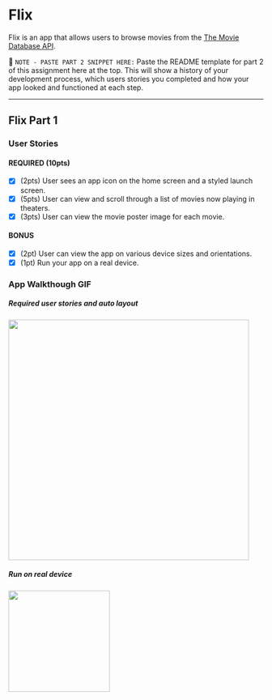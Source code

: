 # Flix

Flix is an app that allows users to browse movies from the [The Movie Database API](http://docs.themoviedb.apiary.io/#).

📝 `NOTE - PASTE PART 2 SNIPPET HERE:` Paste the README template for part 2 of this assignment here at the top. This will show a history of your development process, which users stories you completed and how your app looked and functioned at each step.

---

## Flix Part 1

### User Stories
#### REQUIRED (10pts)
- [x] (2pts) User sees an app icon on the home screen and a styled launch screen.
- [x] (5pts) User can view and scroll through a list of movies now playing in theaters.
- [x] (3pts) User can view the movie poster image for each movie.

#### BONUS
- [x] (2pt) User can view the app on various device sizes and orientations.
- [x] (1pt) Run your app on a real device.

### App Walkthough GIF
##### Required user stories and auto layout
<img src="http://g.recordit.co/NGWSuUQo58.gif" width=475><br>

##### Run on real device
<img src="https://media0.giphy.com/media/UQViJ72pGWxjj2YY55/giphy.gif?cid=4d1e4f298ad53954b0c462409a69ddf577cb105700f28967&rid=giphy.gif" width=200>
